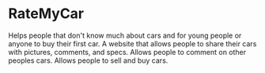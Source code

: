 # RateMyCar
Helps people that don't know much about cars and for young people or anyone to buy their first car.  A website that allows people to share their cars with pictures, comments, and specs. Allows people to comment on other peoples cars. Allows people to sell and buy cars.

